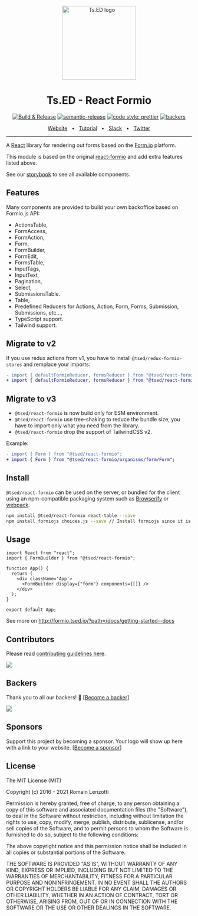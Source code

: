 <p style="text-align: center" align="center">
 <a href="https://tsed.io" target="_blank"><img src="https://tsed.io/tsed-og.png" width="200" alt="Ts.ED logo"/></a>
</p>

<div align="center">

   <h1>Ts.ED - React Formio</h1>

[![Build & Release](https://github.com/tsedio/tsed-formio/actions/workflows/build.yml/badge.svg)](https://github.com/tsedio/tsed-formio/actions/workflows/build.yml)
[![semantic-release](https://img.shields.io/badge/%20%20%F0%9F%93%A6%F0%9F%9A%80-semantic--release-e10079.svg)](https://github.com/semantic-release/semantic-release)
[![code style: prettier](https://img.shields.io/badge/code_style-prettier-ff69b4.svg?style=flat-square)](https://github.com/prettier/prettier)
[![backers](https://opencollective.com/tsed/tiers/badge.svg)](https://opencollective.com/tsed)

</div>

<div align="center">
  <a href="https://tsed.io/">Website</a>
  <span>&nbsp;&nbsp;•&nbsp;&nbsp;</span>
  <a href="https://tsed.io/tutorials/prisma.html">Tutorial</a>
  <span>&nbsp;&nbsp;•&nbsp;&nbsp;</span>
  <a href="https://api.tsed.io/rest/slack/tsedio/tsed">Slack</a>
  <span>&nbsp;&nbsp;•&nbsp;&nbsp;</span>
  <a href="https://twitter.com/TsED_io">Twitter</a>
</div>

<hr />

A [React](http://facebook.github.io/react/) library for rendering out forms based on the [Form.io](https://www.form.io)
platform.

This module is based on the original [react-formio](https://github.com/formio/react-formio) and add extra features
listed above.

See our [storybook](https://formio.tsed.io/?path=/docs/getting-started--docs) to see all available components.

## Features

Many components are provided to build your own backoffice based on Formio.js API:

- ActionsTable,
- FormAccess,
- FormAction,
- Form,
- FormBuilder,
- FormEdit,
- FormsTable,
- InputTags,
- InputText,
- Pagination,
- Select,
- SubmissionsTable.
- Table,
- Predefined Reducers for Actions, Action, Form, Forms, Submission, Submissions, etc...,
- TypeScript support.
- Tailwind support.

## Migrate to v2

If you use redux actions from v1, you have to install `@tsed/redux-formio-stores` and remplace your imports:

```diff
- import { defaultFormioReducer, formsReducer } from "@tsed/react-formio";
+ import { defaultFormioReducer, formsReducer } from "@tsed/react-formio-stores";
```

## Migrate to v3

- `@tsed/react-formio` is now build only for ESM environment.
- `@tsed/react-formio` use tree-shaking to reduce the bundle size, you have to import only what you need from the library.
- `@tsed/react-formio` drop the support of TailwindCSS v2.

Example:

```diff
- import { Form } from "@tsed/react-formio";
+ import { Form } from "@tsed/react-formio/organisms/form/Form";
```

## Install

`@tsed/react-formio` can be used on the server, or bundled for the client using an
npm-compatible packaging system such as [Browserify](http://browserify.org/) or
[webpack](http://webpack.github.io/).

```bash
npm install @tsed/react-formio react-table --save
npm install formiojs choices.js --save // Install formiojs since it is a peerDependency
```

## Usage

```tsx
import React from "react";
import { FormBuilder } from "@tsed/react-formio";

function App() {
  return (
    <div className='App'>
      <FormBuilder display={"form"} components={[]} />
    </div>
  );
}

export default App;
```

See more on http://formio.tsed.io/?path=/docs/getting-started--docs

## Contributors

Please read [contributing guidelines here](./CONTRIBUTING.md).

<a href="https://github.com/TypedProject/tsed/graphs/contributors"><img src="https://opencollective.com/tsed/contributors.svg?width=890" /></a>

## Backers

Thank you to all our backers! 🙏 [[Become a backer](https://opencollective.com/tsed#backer)]

<a href="https://opencollective.com/tsed#backers" target="_blank"><img src="https://opencollective.com/tsed/tiers/backer.svg?width=890"></a>

## Sponsors

Support this project by becoming a sponsor. Your logo will show up here with a link to your
website. [[Become a sponsor](https://opencollective.com/tsed#sponsor)]

## License

The MIT License (MIT)

Copyright (c) 2016 - 2021 Romain Lenzotti

Permission is hereby granted, free of charge, to any person obtaining a copy of this software and associated
documentation files (the "Software"), to deal in the Software without restriction, including without limitation the
rights to use, copy, modify, merge, publish, distribute, sublicense, and/or sell copies of the Software, and to permit
persons to whom the Software is furnished to do so, subject to the following conditions:

The above copyright notice and this permission notice shall be included in all copies or substantial portions of the
Software.

THE SOFTWARE IS PROVIDED "AS IS", WITHOUT WARRANTY OF ANY KIND, EXPRESS OR IMPLIED, INCLUDING BUT NOT LIMITED TO THE
WARRANTIES OF MERCHANTABILITY, FITNESS FOR A PARTICULAR PURPOSE AND NONINFRINGEMENT. IN NO EVENT SHALL THE AUTHORS OR
COPYRIGHT HOLDERS BE LIABLE FOR ANY CLAIM, DAMAGES OR OTHER LIABILITY, WHETHER IN AN ACTION OF CONTRACT, TORT OR
OTHERWISE, ARISING FROM, OUT OF OR IN CONNECTION WITH THE SOFTWARE OR THE USE OR OTHER DEALINGS IN THE SOFTWARE.
